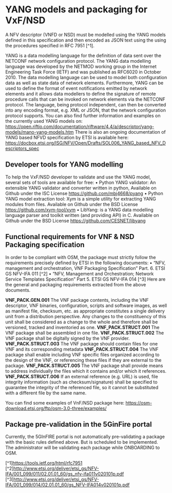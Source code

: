 <!-- TITLE: YANG models and packaging for VxF/NSD -->
<!-- SUBTITLE: Packaging for VxF/NSD	 -->

# YANG models and packaging for VxF/NSD

A NFV descriptor (VNFD or NSD) must be modelled using the YANG models defined in this specification and then encoded as JSON text using the using the procedures specified in RFC 7951 [^1]. 

YANG is a data modelling language for the definition of data sent over the NETCONF network configuration protocol. The YANG data modelling language was developed by the NETMOD working group in the Internet Engineering Task Force (IETF) and was published as RFC6020 in October 2010. 
The data modelling language can be used to model both configuration data as well as state data of network elements. Furthermore, YANG can be used to define the format of event notifications emitted by network elements and it allows data modellers to define the signature of remote procedure calls that can be invoked on network elements via the NETCONF protocol. The language, being protocol independent, can then be converted into any encoding format, e.g. XML or JSON, that the network configuration protocol supports.
You can also find further information and examples on the currently used YANG models on: 
https://open.riftio.com/documentation/riftware/4.4/a/descriptor/yang-models/mano-yang-models.htm 
There is also an ongoing documentation of YANG based NFVD specification by ETSI is available here:
https://docbox.etsi.org/ISG/NFV/Open/Drafts/SOL006_YANG_based_NFV_Descriptors_spec 


## Developer tools for YANG modelling
To help the VxF/NSD developer to validate and use the YANG model, several sets of tools are available for free:
•	Python YANG validator: An extensible YANG validator and converter written in python,
Available on Github under the ISC License https://github.com/mbj4668/pyang 
•	Python YANG model extraction tool: Xym is a simple utility for extracting YANG modules from files.
Available on Github under the BSD License https://github.com/xym-tool/xym 
•	LibYang: is a YANG data modelling language parser and toolkit written (and providing API) in C.
Available on Github under the BSD License https://github.com/CESNET/libyang 


## Functional requirements for VNF & NSD Packaging specification 

In order to be compliant with OSM, the package must strictly follow the requirements precisely defined by ETSI in the following documents: 
•	“NFV, management and orchestration, VNF Packaging Specification” Part. 6. 
ETSI GS NFV-IFA 011 [^2]
•	“NFV, Management and Orchestration; Network Service Templates Specification” Part 5. 
ETSI GS NFV-IFA 014 [^3]
Here are the general and packaging requirements extracted from the above documents. 


**VNF_PACK.GEN.001** The VNF package contents, including the VNF descriptor, VNF binaries, configuration, scripts and software images, as well as manifest file, checksum, etc. as appropriate constitutes a single delivery unit from a distribution perspective. Any changes to the constituency of this unit shall be considered as a change to the whole and therefore shall be versioned, tracked and inventoried as one. 
**VNF_PACK.STRUCT.001** The VNF package shall be assembled in one file.
**VNF_PACK.STRUCT.002**	The VNF package shall be digitally signed by the VNF provider.
**VNF_PACK.STRUCT.003**	The VNF package should contain files for one VNF and its corresponding metadata
**VNF_PACK.STRUCT.004**	The VNF package shall enable including VNF specific files organized according to the design of the VNF, or referencing these files if they are external to the package.
**VNF_PACK.STRUCT.005**	The VNF package shall provide means to address individually the files which it contains and/or which it references.
**VNF_PACK.STRUCT.006**	If an external reference (e.g. URL) is used, file integrity information (such as checksum/signature) shall be specified to guarantee the integrity of the referenced file, so it cannot be substituted with a different file by the same name. 

You can find some examples of VnF/NSD package here: 
https://osm-download.etsi.org/ftp/osm-3.0-three/examples/ 


## Package pre-validation in the 5GinFire portal

Currently, the 5GInFIRE portal is not automatically pre-validating a package with the basic rules defined above. But is scheduled to be implemented.
The administrator will be validating each package while ONBOARDING to OSM. 




[^1]https://tools.ietf.org/html/rfc7951
[^2]http://www.etsi.org/deliver/etsi_gs/NFV-IFA/001_099/011/02.01.01_60/gs_nfv-ifa011v020101p.pdf
[^3]http://www.etsi.org/deliver/etsi_gs/NFV-IFA/001_099/014/02.01.01_60/gs_NFV-IFA014v020101p.pdf